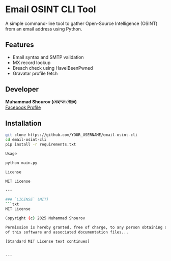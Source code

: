 # Email OSINT CLI Tool

A simple command-line tool to gather Open-Source Intelligence (OSINT) from an email address using Python.

## Features
- Email syntax and SMTP validation
- MX record lookup
- Breach check using HaveIBeenPwned
- Gravatar profile fetch

## Developer
**Muhammad Shourov (মোহাম্মদ সৌরভ)**  
[Facebook Profile](https://www.facebook.com/Junior.Writer.SHourov)

## Installation
```bash
git clone https://github.com/YOUR_USERNAME/email-osint-cli
cd email-osint-cli
pip install -r requirements.txt

Usage

python main.py

License

MIT License

---

### `LICENSE` (MIT)
```txt
MIT License

Copyright (c) 2025 Muhammad Shourov

Permission is hereby granted, free of charge, to any person obtaining a copy
of this software and associated documentation files...

[Standard MIT License text continues]


---
